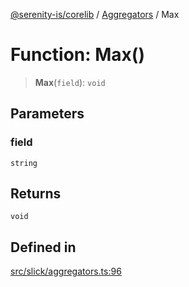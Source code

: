 [@serenity-is/corelib](../../../README.md) / [Aggregators](../README.md) / Max

# Function: Max()

> **Max**(`field`): `void`

## Parameters

### field

`string`

## Returns

`void`

## Defined in

[src/slick/aggregators.ts:96](https://github.com/serenity-is/serenity/blob/master/packages/corelib/src/slick/aggregators.ts#L96)

